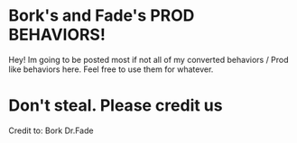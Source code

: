 # Bork's and Fade's PROD BEHAVIORS!

Hey!
Im going to be posted most if not all of my converted behaviors / Prod like behaviors here. Feel free to use them for 
whatever. 

# Don't steal. Please credit us

Credit to:
 Bork
 Dr.Fade
 

